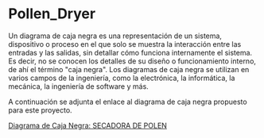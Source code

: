 # Pollen_Dryer

Un diagrama de caja negra es una representación de un sistema, dispositivo o proceso en el que solo se muestra la interacción entre 
las entradas y las salidas, sin detallar cómo funciona internamente el sistema. Es decir, no se conocen los detalles de su diseño o
funcionamiento interno, de ahí el término "caja negra". Los diagramas de caja negra se utilizan en varios campos de la ingeniería, 
como la electrónica, la informática, la mecánica, la ingeniería de software y más.

A continuación se adjunta el enlace al diagrama de caja negra propuesto para este proyecto.

[Diagrama de Caja Negra: SECADORA DE POLEN](https://excalidraw.com/#room=6dc6f7d8cb639ba8718a,giMHPa4VWY9nrL5oBvSNzA)


